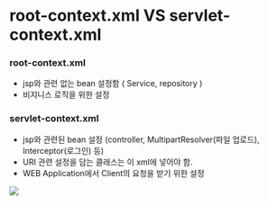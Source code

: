 # root-context.xml VS servlet-context.xml

### root-context.xml

- jsp와 관련 없는 bean 설정함 ( Service, repository )
- 비지니스 로직을 위한 설정

### servlet-context.xml

- jsp와 관련된 bean 설정 (controller, MultipartResolver(파일 업로드), Interceptor(로그인) 등)
- URI 관련 설정을 담는 클래스는 이 xml에 넣어야 함.
- WEB Application에서 Client의 요청을 받기 위한 설정

<img src="https://docs.spring.io/spring/docs/current/spring-framework-reference/images/mvc-context-hierarchy.png"/>
